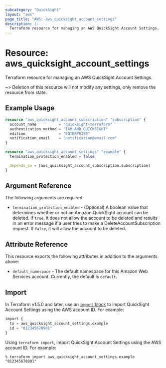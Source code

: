 ```yaml
---
subcategory: "QuickSight"
layout: "aws"
page_title: "AWS: aws_quicksight_account_settings"
description: |-
  Terraform resource for managing an AWS QuickSight Account Settings.
---
```


# Resource: aws_quicksight_account_settings

Terraform resource for managing an AWS QuickSight Account Settings.

~> Deletion of this resource will not modify any settings, only remove the resource from state.

## Example Usage

```terraform
resource "aws_quicksight_account_subscription" "subscription" {
  account_name          = "quicksight-terraform"
  authentication_method = "IAM_AND_QUICKSIGHT"
  edition               = "ENTERPRISE"
  notification_email    = "notification@email.com"
}

resource "aws_quicksight_account_settings" "example" {
  termination_protection_enabled = false

  depends_on = [aws_quicksight_account_subscription.subscription]
}
```

## Argument Reference

The following arguments are required:

* `termination_protection_enabled` - (Optional) A boolean value that determines whether or not an Amazon QuickSight account can be deleted. If `true`, it does not allow the account to be deleted and results in an error message if a user tries to make a DeleteAccountSubscription request. If `false`, it will allow the account to be deleted.

## Attribute Reference

This resource exports the following attributes in addition to the arguments above:

* `default_namespace` - The default namespace for this Amazon Web Services account. Currently, the default is `default`.

## Import

In Terraform v1.5.0 and later, use an [`import` block](https://developer.hashicorp.com/terraform/language/import) to import QuickSight Account Settings using the AWS account ID. For example:

```terraform
import {
  to = aws_quicksight_account_settings.example
  id = "012345678901"
}
```

Using `terraform import`, import QuickSight Account Settings using the AWS account ID. For example:

```console
% terraform import aws_quicksight_account_settings.example "012345678901"
```

